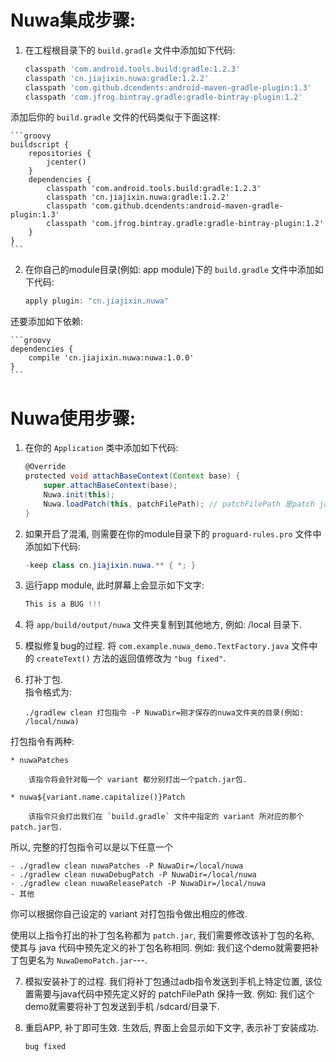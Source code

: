 # Nuwa集成步骤:

1. 在工程根目录下的 `build.gradle` 文件中添加如下代码:   

	```groovy
    classpath 'com.android.tools.build:gradle:1.2.3'
    classpath 'cn.jiajixin.nuwa:gradle:1.2.2'
    classpath 'com.github.dcendents:android-maven-gradle-plugin:1.3'
    classpath 'com.jfrog.bintray.gradle:gradle-bintray-plugin:1.2'
	```

  添加后你的 `build.gradle` 文件的代码类似于下面这样:   

	```groovy
	buildscript {
	    repositories {
	        jcenter()
	    }
	    dependencies {
	        classpath 'com.android.tools.build:gradle:1.2.3'
	        classpath 'cn.jiajixin.nuwa:gradle:1.2.2'
	        classpath 'com.github.dcendents:android-maven-gradle-plugin:1.3'
	        classpath 'com.jfrog.bintray.gradle:gradle-bintray-plugin:1.2'
	    }
	}
	```

2. 在你自己的module目录(例如: app module)下的 `build.gradle` 文件中添加如下代码:   

	```groovy
	apply plugin: "cn.jiajixin.nuwa"
	```

  还要添加如下依赖:   

	```groovy
	dependencies {
	    compile 'cn.jiajixin.nuwa:nuwa:1.0.0'
	}
	```

# Nuwa使用步骤:

1. 在你的 `Application` 类中添加如下代码:   

	```groovy
	@Override
	protected void attachBaseContext(Context base) {
	    super.attachBaseContext(base);
	    Nuwa.init(this);
	    Nuwa.loadPatch(this, patchFilePath); // patchFilePath 是patch jar包最终存放在手机中的路径.
	}
	```
2. 如果开启了混淆, 则需要在你的module目录下的 `proguard-rules.pro` 文件中添加如下代码:   

	```java
	-keep class cn.jiajixin.nuwa.** { *; }
	```

3. 运行app module, 此时屏幕上会显示如下文字:   

	```java
	This is a BUG !!!
	```

4. 将 `app/build/output/nuwa` 文件夹复制到其他地方, 例如: /local 目录下.   

5. 模拟修复bug的过程. 将 `com.example.nuwa_demo.TextFactory.java` 文件中的 `createText()` 方法的返回值修改为 `"bug fixed"`.   

6. 打补丁包.       
指令格式为:

	```shell
	./gradlew clean 打包指令 -P NuwaDir=刚才保存的nuwa文件夹的目录(例如: /local/nuwa)
	```

 打包指令有两种:   

	* nuwaPatches

		该指令将会针对每一个 variant 都分别打出一个patch.jar包.

	* nuwa${variant.name.capitalize()}Patch

		该指令只会打出我们在 `build.gradle` 文件中指定的 variant 所对应的那个patch.jar包.   


 所以, 完整的打包指令可以是以下任意一个   

	- ./gradlew clean nuwaPatches -P NuwaDir=/local/nuwa
	- ./gradlew clean nuwaDebugPatch -P NuwaDir=/local/nuwa
	- ./gradlew clean nuwaReleasePatch -P NuwaDir=/local/nuwa
	- 其他

 你可以根据你自己设定的 variant 对打包指令做出相应的修改.   

 使用以上指令打出的补丁包名称都为 `patch.jar`, 我们需要修改该补丁包的名称, 使其与 java 代码中预先定义的补丁包名称相同. 例如: 我们这个demo就需要把补丁包更名为 `NuwaDemoPatch.jar`---.   

   
7. 模拟安装补丁的过程. 我们将补丁包通过adb指令发送到手机上特定位置, 该位置需要与java代码中预先定义好的 patchFilePath 保持一致. 例如: 我们这个demo就需要将补丁包发送到手机 /sdcard/目录下.

8. 重启APP, 补丁即可生效. 生效后, 界面上会显示如下文字, 表示补丁安装成功.    

	```java
	bug fixed
	```